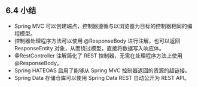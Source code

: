## 6.4 小结

- Spring MVC 可以创建端点，控制器遵循与以浏览器为目标的控制器相同的编程模型。
- 控制器处理程序方法可以使用 @ResponseBody 进行注解，也可以返回 ResponseEntity 对象，从而绕过模型，直接将数据写入响应体。
- @RestController 注解简化了 REST 控制器，无需在处理程序方法上使用 @ResponseBody。
- Spring HATEOAS 启用了能够从 Spring MVC 控制器返回的资源的超链接。
- Spring Data 存储仓库可以使用 Spring Data REST 自动公开为 REST API。

